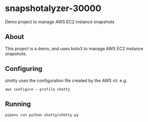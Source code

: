 # snapshotalyzer-30000


Demo project to manage AWS EC2 instance snapshots


## About

This project is a demo, and uses boto3 to manage
AWS EC2 instance snapshots.

## Configuring

shotty uses the configuration file created by the
AWS cli. e.g.

`aws configure --profile shotty`

## Running

`pipenv run python shotty/shotty.py`


